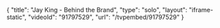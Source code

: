 {
    "title": "Jay King - Behind the Brand",
    "type": "solo",
    "layout": "iframe-static",
    "videoId": "91797529",
    "url": "\/tvpembed\/91797529"
}